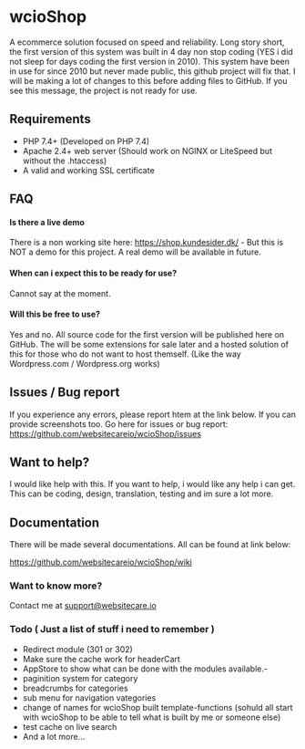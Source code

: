 # wcioShop
A ecommerce solution focused on speed and reliability. Long story short, the first version of this system was built in 4 day non stop coding (YES i did not sleep for days coding the first version in 2010). 
This system have been in use for since 2010 but never made public, this github project will fix that. I will be making a lot of changes to this before adding files to GitHub. If you see this message, the project is not ready for use. 

## Requirements
- PHP 7.4+ (Developed on PHP 7.4)
- Apache 2.4+ web server (Should work on NGINX or LiteSpeed but without the .htaccess)
- A valid and working SSL certificate

## FAQ
#### Is there a live demo
There is a non working site here: https://shop.kundesider.dk/ - But this is NOT a demo for this project. A real demo will be available in future.

#### When can i expect this to be ready for use? 
Cannot say at the moment.

#### Will this be free to use?
Yes and no. All source code for the first version will be published here on GitHub. 
The will be some extensions for sale later and a hosted solution of this for those who do not want to host themself. (Like the way Wordpress.com / Wordpress.org works)

## Issues / Bug report
If you experience any errors, please report htem at the link below. If you can provide screenshots too.
Go here for issues or bug report: https://github.com/websitecareio/wcioShop/issues

## Want to help?
I would like help with this. If you want to help, i would like any help i can get.
This can be coding, design, translation, testing and im sure a lot more.

## Documentation
There will be made several documentations. All can be found at link below:

https://github.com/websitecareio/wcioShop/wiki

### Want to know more?
Contact me at support@websitecare.io 

### Todo ( Just a list of stuff i need to remember )
- Redirect module (301 or 302)
- Make sure the cache work for headerCart
- AppStore to show what can be done with the modules available.-
- paginition system for category
- breadcrumbs for categories
- sub menu for navigation vategories
- change of names for wcioShop built template-functions (sohuld all start with wcioShop to be able to tell what is built by me or someone else)
- test cache on live search
- And a lot more...
